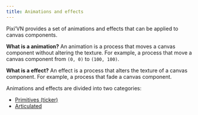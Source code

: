 ```yaml
---
title: Animations and effects
---
```


Pixi’VN provides a set of animations and effects that can be applied to canvas components.

**What is a animation?** An animation is a process that moves a canvas component without altering the texture. For example, a process that move a canvas component from `(0, 0)` to `(100, 100)`.

**What is a effect?** An effect is a process that alters the texture of a canvas component. For example, a process that fade a canvas component.

Animations and effects are divided into two categories:

* [Primitives (ticker)](/start/canvas-tickers)
* [Articulated](/start/canvas-articulated-animations-effects)
